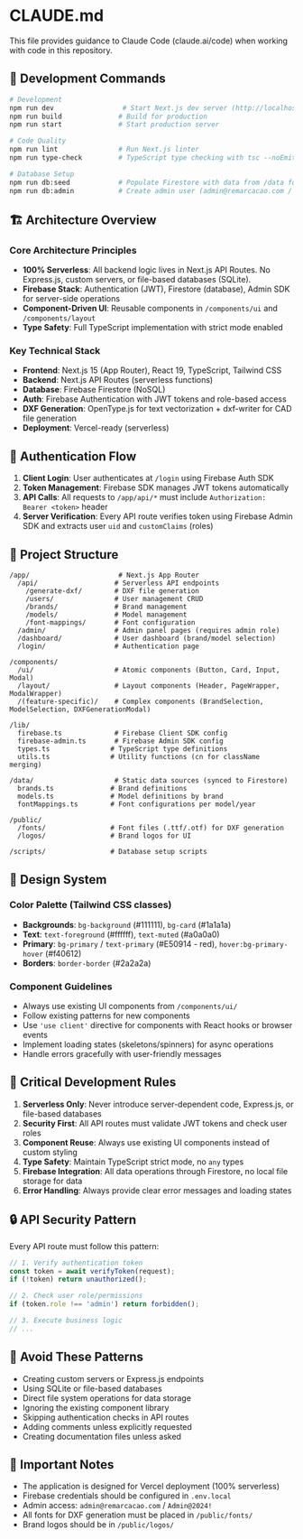 # CLAUDE.md

This file provides guidance to Claude Code (claude.ai/code) when working with code in this repository.

## 🚀 Development Commands

```bash
# Development
npm run dev                 # Start Next.js dev server (http://localhost:3000)
npm run build              # Build for production
npm run start              # Start production server

# Code Quality
npm run lint               # Run Next.js linter
npm run type-check         # TypeScript type checking with tsc --noEmit

# Database Setup
npm run db:seed            # Populate Firestore with data from /data folder
npm run db:admin           # Create admin user (admin@remarcacao.com / Admin@2024!)
```

## 🏗️ Architecture Overview

### Core Architecture Principles
- **100% Serverless**: All backend logic lives in Next.js API Routes. No Express.js, custom servers, or file-based databases (SQLite).
- **Firebase Stack**: Authentication (JWT), Firestore (database), Admin SDK for server-side operations
- **Component-Driven UI**: Reusable components in `/components/ui` and `/components/layout`
- **Type Safety**: Full TypeScript implementation with strict mode enabled

### Key Technical Stack
- **Frontend**: Next.js 15 (App Router), React 19, TypeScript, Tailwind CSS
- **Backend**: Next.js API Routes (serverless functions)
- **Database**: Firebase Firestore (NoSQL)
- **Auth**: Firebase Authentication with JWT tokens and role-based access
- **DXF Generation**: OpenType.js for text vectorization + dxf-writer for CAD file generation
- **Deployment**: Vercel-ready (serverless)

## 🔐 Authentication Flow

1. **Client Login**: User authenticates at `/login` using Firebase Auth SDK
2. **Token Management**: Firebase SDK manages JWT tokens automatically
3. **API Calls**: All requests to `/app/api/*` must include `Authorization: Bearer <token>` header
4. **Server Verification**: Every API route verifies token using Firebase Admin SDK and extracts user `uid` and `customClaims` (roles)

## 📁 Project Structure

```
/app/                      # Next.js App Router
  /api/                   # Serverless API endpoints
    /generate-dxf/        # DXF file generation
    /users/               # User management CRUD
    /brands/              # Brand management
    /models/              # Model management
    /font-mappings/       # Font configuration
  /admin/                 # Admin panel pages (requires admin role)
  /dashboard/             # User dashboard (brand/model selection)
  /login/                 # Authentication page

/components/
  /ui/                    # Atomic components (Button, Card, Input, Modal)
  /layout/                # Layout components (Header, PageWrapper, ModalWrapper)
  /(feature-specific)/    # Complex components (BrandSelection, ModelSelection, DXFGenerationModal)

/lib/
  firebase.ts             # Firebase Client SDK config
  firebase-admin.ts       # Firebase Admin SDK config
  types.ts               # TypeScript type definitions
  utils.ts               # Utility functions (cn for className merging)

/data/                    # Static data sources (synced to Firestore)
  brands.ts              # Brand definitions
  models.ts              # Model definitions by brand
  fontMappings.ts        # Font configurations per model/year

/public/
  /fonts/                # Font files (.ttf/.otf) for DXF generation
  /logos/                # Brand logos for UI

/scripts/                # Database setup scripts
```

## 🎨 Design System

### Color Palette (Tailwind CSS classes)
- **Backgrounds**: `bg-background` (#111111), `bg-card` (#1a1a1a)
- **Text**: `text-foreground` (#ffffff), `text-muted` (#a0a0a0)
- **Primary**: `bg-primary` / `text-primary` (#E50914 - red), `hover:bg-primary-hover` (#f40612)
- **Borders**: `border-border` (#2a2a2a)

### Component Guidelines
- Always use existing UI components from `/components/ui/`
- Follow existing patterns for new components
- Use `'use client'` directive for components with React hooks or browser events
- Implement loading states (skeletons/spinners) for async operations
- Handle errors gracefully with user-friendly messages

## 🔑 Critical Development Rules

1. **Serverless Only**: Never introduce server-dependent code, Express.js, or file-based databases
2. **Security First**: All API routes must validate JWT tokens and check user roles
3. **Component Reuse**: Always use existing UI components instead of custom styling
4. **Type Safety**: Maintain TypeScript strict mode, no `any` types
5. **Firebase Integration**: All data operations through Firestore, no local file storage for data
6. **Error Handling**: Always provide clear error messages and loading states

## 🔒 API Security Pattern

Every API route must follow this pattern:

```typescript
// 1. Verify authentication token
const token = await verifyToken(request);
if (!token) return unauthorized();

// 2. Check user role/permissions
if (token.role !== 'admin') return forbidden();

// 3. Execute business logic
// ...
```

## 🚫 Avoid These Patterns

- Creating custom servers or Express.js endpoints
- Using SQLite or file-based databases
- Direct file system operations for data storage
- Ignoring the existing component library
- Skipping authentication checks in API routes
- Adding comments unless explicitly requested
- Creating documentation files unless asked

## 📝 Important Notes

- The application is designed for Vercel deployment (100% serverless)
- Firebase credentials should be configured in `.env.local`
- Admin access: `admin@remarcacao.com` / `Admin@2024!`
- All fonts for DXF generation must be placed in `/public/fonts/`
- Brand logos should be in `/public/logos/`
